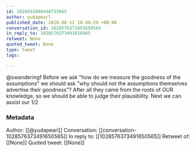 ```yaml
---
id: 1028592048448753665
author: yudapearl
published_date: 2018-08-12 10:40:29 +00:00
conversation_id: 1028576373491650565
in_reply_to: 1028576373491650565
retweet: None
quoted_tweet: None
type: tweet
tags:

---
```


@swanderingf Before we ask "how do we measure the goodness of the assumptions" we should ask "why should not the assumptions themselves advertise their goodness"? After all they came from the roots of OUR knowledge, so we should be able to judge their plausibility. Next we can assist our  1/2

### Metadata

Author: [[@yudapearl]]
Conversation: [[conversation-1028576373491650565]]
In reply to: [[1028576373491650565]]
Retweet of: [[None]]
Quoted tweet: [[None]]
